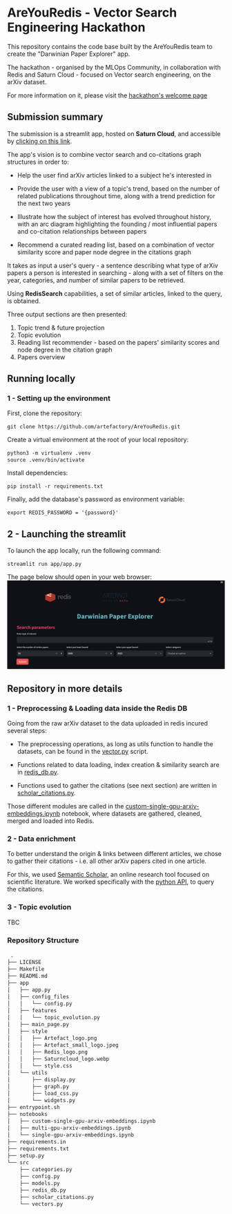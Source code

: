 # AreYouRedis - Vector Search Engineering Hackathon 

This repository contains the code base built by the AreYouRedis team to create the "Darwinian Paper Explorer" app.

The hackathon - organised by the MLOps Community, in collaboration with Redis and Saturn Cloud - focused on Vector search engineering, on the arXiv dataset.

For more information on it, please visit the [hackathon's welcome page](https://hackathon.redisventures.com/)

## Submission summary

The submission is a streamlit app, hosted on **Saturn Cloud**, and accessible by [clicking on this link](https://pd-youss-areyouredi-ca51af7d090f4f20ab60bfc3d0e70e18.community.saturnenterprise.io/). 

The app's vision is to combine vector search and co-citations graph structures in order to:

- Help the user find arXiv articles linked to a subject he's interested in

- Provide the user with a view of a topic's trend, based on the number of related publications throughout time, along with a trend prediction for the next two years

- Illustrate how the subject of interest has evolved throughout history, with an arc diagram highlighting the founding / most influential papers and co-citation relationships between papers

- Recommend a curated reading list, based on a combination of vector similarity score and paper node degree in the citations graph


It takes as input a user's query - a sentence describing what type of arXiv papers a person is interested in searching - along with a set of filters on the year, categories, and number of similar papers to be retrieved.

Using **RedisSearch** capabilities, a set of similar articles, linked to the query, is obtained. 

Three output sections are then presented: 

1. Topic trend & future projection
2. Topic evolution
3. Reading list recommender - based on the papers' similarity scores and node degree in the citation graph
4. Papers overview




## Running locally

### 1 - Setting up the environment

First, clone the repository: 
```
git clone https://github.com/artefactory/AreYouRedis.git
```

Create a virtual environment at the root of your local repository:
```
python3 -m virtualenv .venv
source .venv/bin/activate
```

Install dependencies:
```
pip install -r requirements.txt
```

Finally, add the database's password as environment variable:
```
export REDIS_PASSWORD = '{password}'
```

## 2 - Launching the streamlit

To launch the app locally, run the following command:
```  
streamlit run app/app.py
```

The page below should open in your web browser:
![Darwinian paper searc](Darwinian_paper_explorer.png) 


## Repository in more details

### 1 - Preprocessing & Loading data inside the Redis DB

Going from the raw arXiv dataset to the data uploaded in redis incured several steps:

- The preprocessing operations, as long as utils function to handle the datasets, can be found in the [vector.py](https://github.com/artefactory/AreYouRedis/blob/master/src/vectors.py) script.

- Functions related to data loading, index creation & similarity search are in [redis_db.py](https://github.com/artefactory/AreYouRedis/blob/master/src/redis_db.py).

- Functions used to gather the citations (see next section) are written in [scholar_citations.py](https://github.com/artefactory/AreYouRedis/blob/master/src/scholar_citations.py).

Those different modules are called in the [custom-single-gpu-arxiv-embeddings.ipynb](https://github.com/artefactory/AreYouRedis/blob/master/notebooks/custom-single-gpu-arxiv-embeddings.ipynb) notebook, where datasets are gathered, cleaned, merged and loaded into Redis.

### 2 - Data enrichment

To better understand the origin & links between different articles, we chose to gather their citations - i.e. all other arXiv papers cited in one article.

For this, we used [Semantic Scholar](https://www.semanticscholar.org/), an online research tool focused on scientific literature.
We worked specifically with the [python API](https://pypi.org/project/semanticscholar/), to query the citations.


### 3 - Topic evolution

TBC

### Repository Structure

```
 .
├── LICENSE
├── Makefile
├── README.md
├── app
│   ├── app.py
│   ├── config_files
│   │   └── config.py
│   ├── features
│   │   └── topic_evolution.py
│   ├── main_page.py
│   ├── style
│   │   ├── Artefact_logo.png
│   │   ├── Artefact_small_logo.jpeg
│   │   ├── Redis_logo.png
│   │   ├── Saturncloud_logo.webp
│   │   └── style.css
│   └── utils
│       ├── display.py
│       ├── graph.py
│       ├── load_css.py
│       └── widgets.py
├── entrypoint.sh
├── notebooks
│   ├── custom-single-gpu-arxiv-embeddings.ipynb
│   ├── multi-gpu-arxiv-embeddings.ipynb
│   └── single-gpu-arxiv-embeddings.ipynb
├── requirements.in
├── requirements.txt
├── setup.py
└── src
    ├── categories.py
    ├── config.py
    ├── models.py
    ├── redis_db.py
    ├── scholar_citations.py
    └── vectors.py
```
